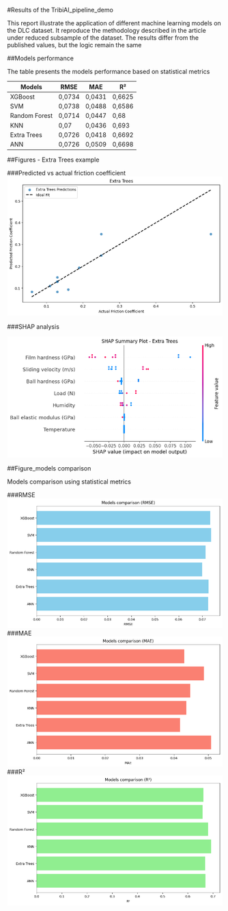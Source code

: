 #Results of the TribiAI_pipeline_demo

This report illustrate the application of different machine learning models on the DLC dataset.
It reproduce the methodology described in the article under reduced subsample of the dataset.
The results differ from the published values, but the logic remain the same

##Models performance

The table presents the models performance based on statistical metrics

| Models          | RMSE    | MAE    | R²    |
|-----------------|---------|--------|-------|
| XGBoost         | 0,0734  | 0,0431 | 0,6625|
| SVM             | 0,0738  | 0,0488 | 0,6586|
| Random Forest   | 0,0714  | 0,0447 | 0,68  |
| KNN             | 0,07    | 0,0436 | 0,693 |
| Extra Trees     | 0,0726  | 0,0418 | 0,6692|
| ANN             | 0,0726  | 0,0509 | 0,6698|

##Figures - Extra Trees example

###Predicted vs actual friction coefficient
![ET Pred vs Actual](Results/Figures/Predicted_vs_Actual_Friction_coefficient/Predicted_vs_actual_CoF_ExtraTrees.png)

###SHAP analysis

![ET SHAP](Results/Figures/SHAP_analysis/SHAP_ExtraTrees.png)

##Figure_models comparison

Models comparison using statistical metrics

###RMSE
![RMSE-Models comparison](Results/Figures/Models_comparison/Models_comparison_RMSE.png)
###MAE
![MAE-Models comparison](Results/Figures/Models_comparison/Models_comparison_MAE.png)
###R²
![R²-Models comparison](Results/Figures/Models_comparison/Models_comparison_R_.png)


